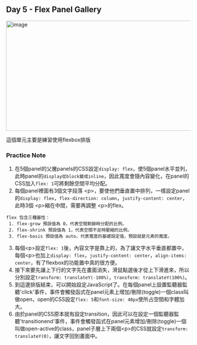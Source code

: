 ## Day 5 - Flex Panel Gallery

<img src="" width="600" height="300" alt="image"/>

這個單元主要是練習使用flexbox排版

### Practice Note

1. 在5個panel的父層panels的CSS設定`display: flex`，使5個panel水平並列，此時panel的`display從block變成inline`，因此寬度會隨內容變化，在panel的CSS加入`flex: 1`可將剩餘空間平均分配。
2. 每個panel裡面有3個文字段落 \<p>，要使他們垂直置中排列，一樣設定panel的`display: flex`，`flex-direction: column`，`justify-content: center`，此時3個 \<p>縮在中間，需要再調整 \<p>的flex。

```
flex 包含三種屬性：
 1. flex-grow 預設值為 0，代表空間剩餘時分配的比例。
 2. flex-shrink 預設值為 1，代表空間不足時壓縮的比例。
 3. flex-basis 預設值為 auto，代表寬度的基礎設定值，預設就是元素的寬度。
```
3. 每個\<p>設定`flex: 1`後，內容文字是靠上的，為了讓文字水平垂直都置中，每個\<p>也加上`display: flex`，`justify-content: center`，`align-items: center`，有了flexbox的功能置中真的很方便。
4. 接下來要先讓上下行的文字先在畫面消失，滑鼠點選後才從上下滑進來，所以分別設定`transform: translateY(-100%)`，`transform: translateY(100%)`。
5. 到這邊排版結束，可以開始設定JavaScript了。在每個panel上設置監聽器監聽'click'事件，事件會觸發函式在panel元素上增加/刪除(toggle)一個class叫做open，open的CSS設定`flex: 5`和`font-size: 40px`使所占空間和字體加大。
6. 由於panel的CSS原本就有設定transition，因此可以在設定一個監聽器監聽'transitionend'事件，事件會觸發函式在panel元素增加/刪除(toggle)一個叫做open-active的class，panel子層上下兩個\<p>的CSS就設定`transform: translateY(0)`，讓文字回到畫面中。
